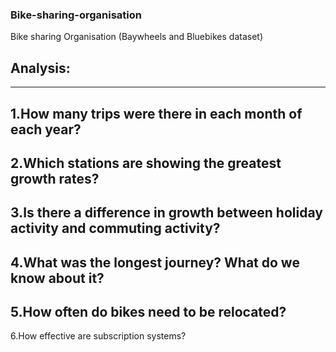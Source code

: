 ###  Bike-sharing-organisation
Bike sharing Organisation (Baywheels and Bluebikes dataset)

## Analysis:
----
1.How many trips were there in each month of each year?
----
2.Which stations are showing the greatest growth rates?
---
3.Is there a difference in growth between holiday activity and commuting activity?
---
4.What was the longest journey? What do we know about it?
---
5.How often do bikes need to be relocated?
---
6.How effective are subscription systems?
